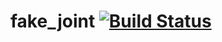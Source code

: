 # fake_joint [![Build Status](https://travis-ci.org/tork-a/fake_joint.svg?branch=master)](https://travis-ci.org/tork-a/fake_joint)
